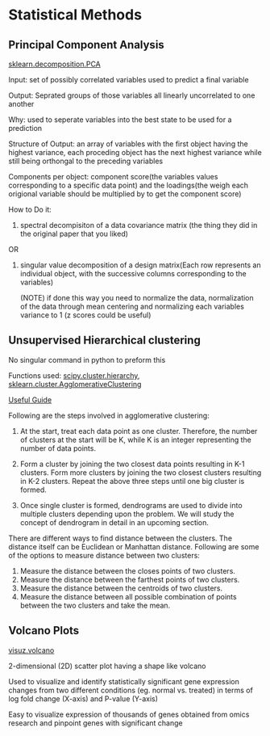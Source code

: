 # Statistical Methods

## Principal Component Analysis

[sklearn.decomposition.PCA](https://scikit-learn.org/stable/modules/generated/sklearn.decomposition.PCA.html)

 Input: set of possibly correlated variables used to predict a final variable

   Output: Seprated groups of those variables all linearly uncorrelated to one another

   Why: used to seperate variables into the best state to be used for a prediction

Structure of Output: an array of variables with the first object having the highest variance, each proceding object has the next highest variance while still being orthongal to the preceding 					variables

Components per object: component score(the variables values corresponding to a specific data point) and the loadings(the weigh each origional variable should be multiplied by to get the 						component score)

How to Do it:

1) spectral decompisiton of a data covariance matrix (the thing they did in the original paper that you liked)

OR

1) singular value decomposition of a design matrix(Each row represents an individual object, with the successive columns corresponding to the variables)
 
    (NOTE) if done this way you need to normalize the data, normalization of the data through mean centering and normalizing each variables variance to 1 (z scores could be useful)


## Unsupervised Hierarchical clustering

No singular command in python to preform this

Functions used:
[scipy.cluster.hierarchy](https://docs.scipy.org/doc/scipy/reference/cluster.hierarchy.html), 
[sklearn.cluster.AgglomerativeClustering](https://scikit-learn.org/stable/modules/generated/sklearn.cluster.AgglomerativeClustering.html)


[Useful Guide](https://stackabuse.com/hierarchical-clustering-with-python-and-scikit-learn/)

Following are the steps involved in agglomerative clustering:

1) At the start, treat each data point as one cluster. Therefore, the number of clusters at the start will be K, while K is an integer representing the number of data points.

2) Form a cluster by joining the two closest data points resulting in K-1 clusters.
Form more clusters by joining the two closest clusters resulting in K-2 clusters.
Repeat the above three steps until one big cluster is formed.

3) Once single cluster is formed, dendrograms are used to divide into multiple clusters depending upon the problem. We will study the concept of dendrogram in detail in an upcoming section.

There are different ways to find distance between the clusters. The distance itself can be Euclidean or Manhattan distance. Following are some of the options to measure distance between two clusters:

1) Measure the distance between the closes points of two clusters.
2) Measure the distance between the farthest points of two clusters.
3) Measure the distance between the centroids of two clusters.
4) Measure the distance between all possible combination of points between the two clusters and take the mean.


## Volcano Plots

[visuz.volcano](https://github.com/reneshbedre/bioinfokit/blob/master/README.md)


2-dimensional (2D) scatter plot having a shape like volcano

Used to visualize and identify statistically significant gene expression changes from two different conditions (eg. normal vs. treated) in terms of log fold change (X-axis) and P-value (Y-axis)

Easy to visualize expression of thousands of genes obtained from omics research and pinpoint genes with significant change